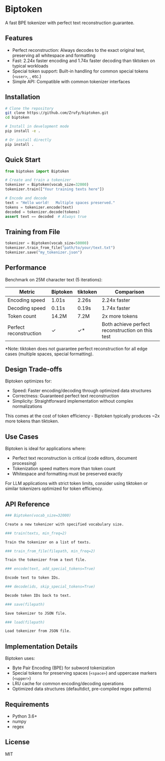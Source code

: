 # Biptoken

A fast BPE tokenizer with perfect text reconstruction guarantee.

## Features

- Perfect reconstruction: Always decodes to the exact original text, preserving all whitespace and formatting
- Fast: 2.24x faster encoding and 1.74x faster decoding than tiktoken on typical workloads
- Special token support: Built-in handling for common special tokens (`<user>`, <assistant>, etc.)
- Simple API: Compatible with common tokenizer interfaces

## Installation

```bash
# Clone the repository
git clone https://github.com/Zrufy/biptoken.git
cd biptoken

# Install in development mode
pip install -e .

# Or install directly
pip install .
```

## Quick Start

```python
from biptoken import Biptoken

# Create and train a tokenizer
tokenizer = Biptoken(vocab_size=32000)
tokenizer.train(["Your training texts here"])

# Encode and decode
text = "Hello world!   Multiple spaces preserved."
tokens = tokenizer.encode(text)
decoded = tokenizer.decode(tokens)
assert text == decoded  # Always true
```

## Training from File

```python
tokenizer = Biptoken(vocab_size=50000)
tokenizer.train_from_file("path/to/your/text.txt")
tokenizer.save("my_tokenizer.json")
```

## Performance

Benchmark on 25M character text (5 iterations):

|Metric                |Biptoken|tiktoken|Comparison                                      |
|----------------------|------------|--------|------------------------------------------------|
|Encoding speed        |1.01s       |2.26s   |2.24x faster                                    |
|Decoding speed        |0.11s       |0.19s   |1.74x faster                                    |
|Token count           |14.2M       |7.2M    |2x more tokens                                  |
|Perfect reconstruction|✓           |✓*      |Both achieve perfect reconstruction on this test|

*Note: tiktoken does not guarantee perfect reconstruction for all edge cases (multiple spaces, special formatting).

## Design Trade-offs

Biptoken optimizes for:

- Speed: Faster encoding/decoding through optimized data structures
- Correctness: Guaranteed perfect text reconstruction
- Simplicity: Straightforward implementation without complex normalizations

This comes at the cost of token efficiency - Biptoken typically produces ~2x more tokens than tiktoken.

## Use Cases

Biptoken is ideal for applications where:

- Perfect text reconstruction is critical (code editors, document processing)
- Tokenization speed matters more than token count
- Whitespace and formatting must be preserved exactly

For LLM applications with strict token limits, consider using tiktoken or similar tokenizers optimized for token efficiency.

## API Reference

```bash
### Biptoken(vocab_size=32000)

Create a new tokenizer with specified vocabulary size.

### train(texts, min_freq=2)

Train the tokenizer on a list of texts.

### train_from_file(filepath, min_freq=2)

Train the tokenizer from a text file.

### encode(text, add_special_tokens=True)

Encode text to token IDs.

### decode(ids, skip_special_tokens=True)

Decode token IDs back to text.

### save(filepath)

Save tokenizer to JSON file.

### load(filepath)

Load tokenizer from JSON file.
```
## Implementation Details

Biptoken uses:

- Byte Pair Encoding (BPE) for subword tokenization
- Special tokens for preserving spaces (`<space>`) and uppercase markers (`<upper>`)
- LRU cache for common encoding/decoding operations
- Optimized data structures (defaultdict, pre-compiled regex patterns)

## Requirements

- Python 3.6+
- numpy
- regex

## License

MIT
